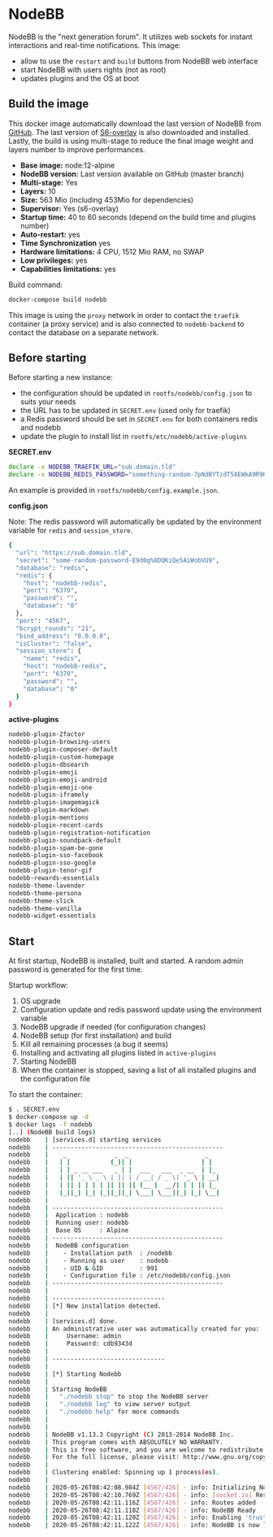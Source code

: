 # NodeBB

NodeBB is the "next generation forum". It utilizes web sockets for instant interactions and real-time notifications.
This image:
* allow to use the `restart` and `build` buttons from NodeBB web interface
* start NodeBB with users rights (not as root)
* updates plugins and the OS at boot


## Build the image
This docker image automatically download the last version of NodeBB from [GitHub](https://github.com/NodeBB/NodeBB).
The last version of [S6-overlay](https://github.com/just-containers/s6-overlay/releases) is also downloaded and installed.
Lastly, the build is using multi-stage to reduce the final image weight and layers number to improve performances.

<!--
To get image details, use:
docker image inspect <image> -f '{{.RootFS.Layers}}' | wc -w
docker images <image>:<tag>
-->

* **Base image:** node:12-alpine
* **NodeBB version:** Last version available on GitHub (master branch)
* **Multi-stage:** Yes
* **Layers:** 10
* **Size:** 563 Mio (including 453Mio for dependencies)
* **Supervisor:** Yes (s6-overlay)
* **Startup time:** 40 to 60 seconds (depend on the build time and plugins number)
* **Auto-restart:** yes
* **Time Synchronization** yes
* **Hardware limitations:** 4 CPU, 1512 Mio RAM, no SWAP
* **Low privileges:** yes
* **Capabilities limitations:** yes

Build command:

```bash
docker-compose build nodebb
```

This image is using the `proxy` network in order to contact the `traefik` container (a proxy service) and is also connected to `nodebb-backend` to contact the database on a separate network.


## Before starting
Before starting a new instance:
  - the configuration should be updated in `rootfs/nodebb/config.json` to suits your needs
  - the URL has to be updated in `SECRET.env` (used only for traefik)
  - a Redis password should be set in `SECRET.env` for both containers redis and nodebb
  - update the plugin to install list in `rootfs/etc/nodebb/active-plugins`

**SECRET.env**

```bash
declare -x NODEBB_TRAEFIK_URL="sub.domain.tld"
declare -x NODEBB_REDIS_PASSWORD="something-random-7pNdBYTzdT58EWkA9R9KGSQ"
```

An example is provided in `rootfs/nodebb/config.example.json`.

**config.json**

Note: The redis password will automatically be updated by the environment variable for `redis` and `session_store`.

```bash
{
  "url": "https://sub.domain.tld",
  "secret": "some-random-password-E9d0g%8DQKiQe5AiWobVU9",
  "database": "redis",
  "redis": {
    "host": "nodebb-redis",
    "port": "6379",
    "password": "",
    "database": "0"
  },
  "port": "4567",
  "bcrypt_rounds": "21",
  "bind_address": "0.0.0.0",
  "isCluster": "false",
  "session_store": {
    "name": "redis",
    "host": "nodebb-redis",
    "port": "6379",
    "password": "",
    "database": "0"
  }
}

```

**active-plugins**

```bash
nodebb-plugin-2factor
nodebb-plugin-browsing-users
nodebb-plugin-composer-default
nodebb-plugin-custom-homepage
nodebb-plugin-dbsearch
nodebb-plugin-emoji
nodebb-plugin-emoji-android
nodebb-plugin-emoji-one
nodebb-plugin-iframely
nodebb-plugin-imagemagick
nodebb-plugin-markdown
nodebb-plugin-mentions
nodebb-plugin-recent-cards
nodebb-plugin-registration-notification
nodebb-plugin-soundpack-default
nodebb-plugin-spam-be-gone
nodebb-plugin-sso-facebook
nodebb-plugin-sso-google
nodebb-plugin-tenor-gif
nodebb-rewards-essentials
nodebb-theme-lavender
nodebb-theme-persona
nodebb-theme-slick
nodebb-theme-vanilla
nodebb-widget-essentials
```

## Start
At first startup, NodeBB is installed, built and started.
A random admin password is generated for the first time.

Startup workflow:
1. OS upgrade
2. Configuration update and redis password update using the environment variable
3. NodeBB upgrade if needed (for configuration changes)
4. NodeBB setup (for first installation) and build
5. Kill all remaining processes (a bug it seems)
6. Installing and activating all plugins listed in `active-plugins`
7. Starting NodeBB
8. When the container is stopped, saving a list of all installed plugins and the configuration file

To start the container:

```bash
$ . SECRET.env
$ docker-compose up -d
$ docker logs -f nodebb
[..] (NodeBB build logs)
nodebb    | [services.d] starting services
nodebb    | -----------------------------------------------
nodebb    |    _             _  _                     _
nodebb    |   | |           (_)| |                   | |
nodebb    |   | | _ __ ___   _ | |  ___   ___  _ __  | |_
nodebb    |   | || '_ \ _ \ | || | / __| / _ \| '_ \ | __|
nodebb    |   | || | | | | || || || (__ |  __/| | | || |_
nodebb    |   |_||_| |_| |_||_||_| \___| \___||_| |_| \__|
nodebb    |
nodebb    | -----------------------------------------------
nodebb    |  Application : nodebb
nodebb    |  Running user: nodebb
nodebb    |  Base OS     : Alpine
nodebb    | -----------------------------------------------
nodebb    |  NodeBB configuration
nodebb    |    - Installation path  : /nodebb
nodebb    |    - Running as user    : nodebb
nodebb    |    - UID & GID          : 991
nodebb    |    - Configuration file : /etc/nodebb/config.json
nodebb    | -----------------------------------------------
nodebb    |
nodebb    | -------------------------------
nodebb    | [*] New installation detected.
nodebb    |
nodebb    | [services.d] done.
nodebb    | An administrative user was automatically created for you:
nodebb    |     Username: admin
nodebb    |     Password: cdb9343d
nodebb    |
nodebb    | -------------------------------
nodebb    |
nodebb    | [*] Starting Nodebb
nodebb    |
nodebb    | Starting NodeBB
nodebb    |   "./nodebb stop" to stop the NodeBB server
nodebb    |   "./nodebb log" to view server output
nodebb    |   "./nodebb help" for more commands
nodebb    |
nodebb    |
nodebb    | NodeBB v1.13.3 Copyright (C) 2013-2014 NodeBB Inc.
nodebb    | This program comes with ABSOLUTELY NO WARRANTY.
nodebb    | This is free software, and you are welcome to redistribute it under certain conditions.
nodebb    | For the full license, please visit: http://www.gnu.org/copyleft/gpl.html
nodebb    |
nodebb    | Clustering enabled: Spinning up 1 process(es).
nodebb    |
nodebb    | 2020-05-26T08:42:08.984Z [4567/426] - info: Initializing NodeBB v1.13.3 http://sub.domain.com
nodebb    | 2020-05-26T08:42:10.769Z [4567/426] - info: [socket.io] Restricting access to origin: http://sub.domain.com:*
nodebb    | 2020-05-26T08:42:11.116Z [4567/426] - info: Routes added
nodebb    | 2020-05-26T08:42:11.118Z [4567/426] - info: NodeBB Ready
nodebb    | 2020-05-26T08:42:11.120Z [4567/426] - info: Enabling 'trust proxy'
nodebb    | 2020-05-26T08:42:11.122Z [4567/426] - info: NodeBB is now listening on: 0.0.0.0:4567
```
